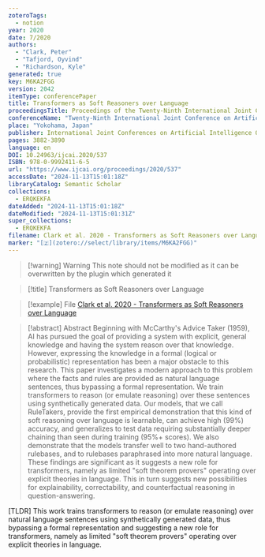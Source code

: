 ```yaml
---
zoteroTags:
  - notion
year: 2020
date: 7/2020
authors:
  - "Clark, Peter"
  - "Tafjord, Oyvind"
  - "Richardson, Kyle"
generated: true
key: M6KA2FGG
version: 2042
itemType: conferencePaper
title: Transformers as Soft Reasoners over Language
proceedingsTitle: Proceedings of the Twenty-Ninth International Joint Conference on Artificial Intelligence
conferenceName: "Twenty-Ninth International Joint Conference on Artificial Intelligence and Seventeenth Pacific Rim International Conference on Artificial Intelligence {IJCAI-PRICAI-20}"
place: "Yokohama, Japan"
publisher: International Joint Conferences on Artificial Intelligence Organization
pages: 3882-3890
language: en
DOI: 10.24963/ijcai.2020/537
ISBN: 978-0-9992411-6-5
url: "https://www.ijcai.org/proceedings/2020/537"
accessDate: "2024-11-13T15:01:18Z"
libraryCatalog: Semantic Scholar
collections:
  - ERQKEKFA
dateAdded: "2024-11-13T15:01:18Z"
dateModified: "2024-11-13T15:01:31Z"
super_collections:
  - ERQKEKFA
filename: Clark et al. 2020 - Transformers as Soft Reasoners over Language
marker: "[🇿](zotero://select/library/items/M6KA2FGG)"
---
```


>[!warning] Warning
> This note should not be modified as it can be overwritten by the plugin which generated it

> [!title] Transformers as Soft Reasoners over Language

> [!example] File
> [Clark et al. 2020 - Transformers as Soft Reasoners over Language](Clark%20et%20al.%202020%20-%20Transformers%20as%20Soft%20Reasoners%20over%20Language.pdf)

> [!abstract] Abstract
> Beginning with McCarthy's Advice Taker (1959), AI has pursued the goal of providing a system with explicit, general knowledge and having the system reason over that knowledge. However, expressing the knowledge in a formal (logical or probabilistic) representation has been a major obstacle to this research. This paper investigates a modern approach to this problem where the facts and rules are provided as natural language sentences, thus bypassing a formal representation. We train transformers to reason (or emulate reasoning) over these sentences using synthetically generated data. Our models, that we call RuleTakers, provide the first empirical demonstration that this kind of soft reasoning over language is learnable, can achieve high (99%) accuracy, and generalizes to test data requiring substantially deeper chaining than seen during training (95%+ scores). We also demonstrate that the models transfer well to two hand-authored rulebases, and to rulebases paraphrased into more natural language. These findings are significant as it suggests a new role for transformers, namely as limited "soft theorem provers" operating over explicit theories in language. This in turn suggests new possibilities for explainability, correctability, and counterfactual reasoning in question-answering.

[TLDR] This work trains transformers to reason (or emulate reasoning) over natural language sentences using synthetically generated data, thus bypassing a formal representation and suggesting a new role for transformers, namely as limited "soft theorem provers" operating over explicit theories in language.

